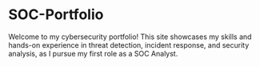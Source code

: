 # SOC-Portfolio
Welcome to my cybersecurity portfolio! This site showcases my skills and hands-on experience in threat detection, incident response, and security analysis, as I pursue my first role as a SOC Analyst.
